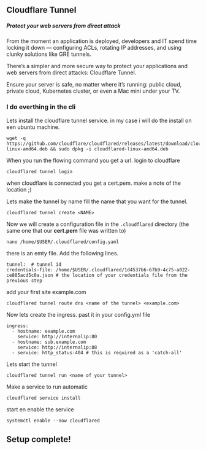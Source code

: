 ## Cloudflare Tunnel
##### Protect your web servers from direct attack

From the moment an application is deployed, developers and IT spend time locking it down — configuring ACLs, rotating IP addresses, and using clunky solutions like GRE tunnels.

There’s a simpler and more secure way to protect your applications and web servers from direct attacks: Cloudflare Tunnel.

Ensure your server is safe, no matter where it’s running: public cloud, private cloud, Kubernetes cluster, or even a Mac mini under your TV.

### I do everthing in the cli


Lets install the cloudflare tunnel service.
in my case i will do the install on een ubuntu machine.

```
wget -q https://github.com/cloudflare/cloudflared/releases/latest/download/cloudflared-linux-amd64.deb && sudo dpkg -i cloudflared-linux-amd64.deb
```

When you run the flowing command you get a url. login to cloudflare
```
cloudflared tunnel login
```

when cloudflare is connected you get a cert.pem.
make a note of the location ;)

Lets make the tunnel
by name fill the name that you want for the tunnel.

```
cloudflared tunnel create <NAME>
```

Now we will create a configuration file in the `.cloudflared` directory (the same one that our **cert.pem** file was written to)

```
nano /home/$USER/.cloudflared/config.yaml
```

there is an emty file.
Add the following lines.
```
tunnel:  # tunnel id
credentials-file: /home/$USER/.cloudflared/1d4537b6-67b9-4c75-a022-ce805acd5c0a.json # the location of your credentials file from the previous step
```

add your first site example.com

```
cloudflared tunnel route dns <name of the tunnel> <example.com>
```

Now lets create the ingress.
past it in your config.yml file

```
ingress:
  - hostname: example.com 
    service: http://internalip:80
  - hostname: sub.example.com
    service: http://internalip:88
  - service: http_status:404 # this is required as a 'catch-all'
```

Lets start the tunnel

```
cloudflared tunnel run <name of your tunnel>
```

Make a service to run automatic

```
cloudflared service install
```

start en enable the service

```
systemctl enable --now cloudflared
```

## Setup complete!